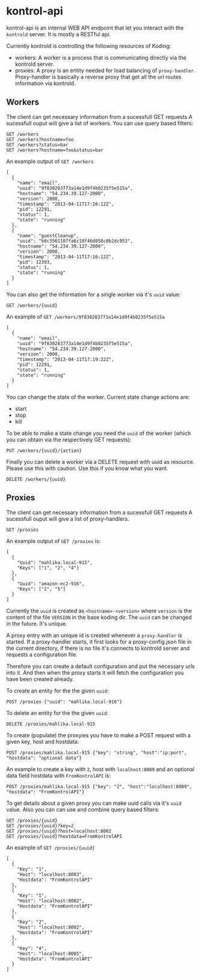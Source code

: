 # kontrol-api


kontrol-api is an internal WEB API endpoint that let you interact with the
`kontrold` server. It is mostly a RESTful api.


Currently kontrold is controlling the following resources of Koding:

* workers: A worker is a process that is communicating directly via the kontrold server. 
* proxies: A proxy is an entity needed for load balancing of `proxy-handler`.
Proxy-handler is basically a reverse proxy that get all the url routes
information via kontrold.

## Workers

The client can get necessary information from a sucessfull GET requests
A sucessfull ouput will give a list of workers. You can use query based filters:

```
GET /workers
GET /workers?hostname=foo
GET /workers?status=bar
GET /workers?hostname=foo&status=bar
```

An example output of `GET /workers`

```
[
  {
    "name": "email",
    "uuid": "9f830283773a14e1d9f4b0235f5e515a",
    "hostname": "54.234.39.127-2000",
    "version": 2000,
    "timestamp": "2013-04-11T17:16:12Z",
    "pid": 12291,
    "status": 1,
    "state": "running"
  },
  {
    "name": "guestCleanup",
    "uuid": "b0c3561107fa6c18f46d050c0b2dc953",
    "hostname": "54.234.39.127-2000",
    "version": 2000,
    "timestamp": "2013-04-11T17:16:12Z",
    "pid": 12393,
    "status": 1,
    "state": "running"
  }
]
```


You can also get the information for a single worker via it's `uuid` value:

```
GET /workers/{uuid}
```

An example of `GET /workers/9f830283773a14e1d9f4b0235f5e515a`

```
[
  {
    "name": "email",
    "uuid": "9f830283773a14e1d9f4b0235f5e515a",
    "hostname": "54.234.39.127-2000",
    "version": 2000,
    "timestamp": "2013-04-11T17:19:22Z",
    "pid": 12291,
    "status": 1,
    "state": "running"
  }
]
```

You can change the state of the worker. Current state change actions are:

* start
* stop
* kill

To be able to make a state change you need the `uuid` of the worker (which you
can obtain via the respectively GET requests):

```
PUT /workers/{uuid}/{action}

```


Finally you can delete a worker via a DELETE request with uuid as resource.
Please use this with caution. Use this if you know what you want.

```
DELETE /workers/{uuid}
```

## Proxies

The client can get necessary information from a sucessfull GET requests
A sucessfull ouput will give a list of proxy-handlers. 

```
GET /proxies

```

An example output of `GET /proxies` is:

```
[
  {
    "Uuid": "mahlika.local-915",
    "Keys": ["1", "2", "4"]
  },
  {
    "Uuid": "amazon-ec2-916",
    "Keys": ["2", "5"]
  }
]
```


Currently the `uuid` is created as `<hostname>-<version>` where `version` is
the content of the file `VERSION` in the base koding dir. The `uuid` can be
changed in the future. It's unique.

A proxy entry with an unique id is created whenever a `proxy-handler` is
started. If a proxy-handler starts, it first looks for a proxy-config.json file
in the current directory, if there is no file it's connects to kontrold server
and requests a configuration file. 

Therefore you can create a default configuration and put the necessary urls
into it. And then when the proxy starts it will fetch the configuration you
have been created already.


To create an entity for the the given `uuid`:

```
POST /proxies {"uuid": "mahlika.local-916"}
```

To  delete an entity for the the given `uuid`:

```
DELETE /proxies/mahlika.local-915

```

To create (populate) the proxyies you have to make a POST request with a given key, host and hostdata:

```
POST /proxies/mahlika.local-915 {"key": "string", "host":"ip:port", "hostdata": "optional data"}
```

An example to create a key with `2`, host with `localhost:8009` and an optional
data field hostdata with `FromKontrolAPI` is:

```
POST /proxies/mahlika.local-915 {"key": "2", "host":"localhost:8009", "hostdata": "FromKontrolAPI"}
```

To get details about a given proxy you can make uuid calls via it's `uuid`
value. Also you can can use and combine query based filters:

```
GET /proxies/{uuid}
GET /proxies/{uuid}?key=2
GET /proxies/{uuid}?host=localhost:8002
GET /proxies/{uuid}?hostdata=FromKontrolAPI
```

An example of `GET /proxies/{uuid}`

```
[
  {
    "Key": "1",
    "Host": "localhost:8003",
    "Hostdata": "FromKontrolAPI"
  },
  {
    "Key": "1",
    "Host": "localhost:8002",
    "Hostdata": "FromKontrolAPI"
  },
  {
    "Key": "2",
    "Host": "localhost:8002",
    "Hostdata": "FromKontrolAPI"
  },
  {
    "Key": "4",
    "Host": "localhost:8005",
    "Hostdata": "FromKontrolAPI"
  }
]
```


